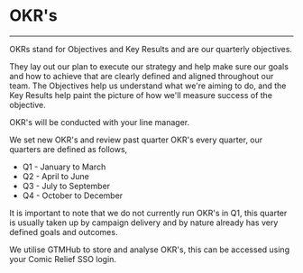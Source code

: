 # OKR's
***

OKRs stand for Objectives and Key Results and are our quarterly objectives.

They lay out our plan to execute our strategy and help make sure our goals and how to achieve that are clearly defined 
and aligned throughout our team. The Objectives help us understand what we're aiming to do, and the Key Results help 
paint the picture of how we'll measure success of the objective.

OKR's will be conducted with your line manager.

We set new OKR's and review past quarter OKR's every quarter, our quarters are defined as follows,

* Q1 - January to March
* Q2 - April to June
* Q3 - July to September
* Q4 - October to December

It is important to note that we do not currently run OKR's in Q1, this quarter is usually taken up by campaign delivery 
and by nature already has very defined goals and outcomes.

We utilise GTMHub to store and analyse OKR's, this can be accessed using your Comic Relief SSO login.



